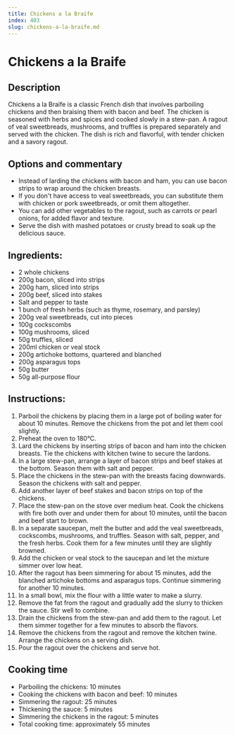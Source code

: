 ```yaml
---
title: Chickens a la Braife
index: 403
slug: chickens-a-la-braife.md
---
```


# Chickens a la Braife

## Description
Chickens a la Braife is a classic French dish that involves parboiling chickens and then braising them with bacon and beef. The chicken is seasoned with herbs and spices and cooked slowly in a stew-pan. A ragout of veal sweetbreads, mushrooms, and truffles is prepared separately and served with the chicken. The dish is rich and flavorful, with tender chicken and a savory ragout.

## Options and commentary
- Instead of larding the chickens with bacon and ham, you can use bacon strips to wrap around the chicken breasts.
- If you don't have access to veal sweetbreads, you can substitute them with chicken or pork sweetbreads, or omit them altogether.
- You can add other vegetables to the ragout, such as carrots or pearl onions, for added flavor and texture.
- Serve the dish with mashed potatoes or crusty bread to soak up the delicious sauce.

## Ingredients:
- 2 whole chickens
- 200g bacon, sliced into strips
- 200g ham, sliced into strips
- 200g beef, sliced into stakes
- Salt and pepper to taste
- 1 bunch of fresh herbs (such as thyme, rosemary, and parsley)
- 200g veal sweetbreads, cut into pieces
- 100g cockscombs
- 100g mushrooms, sliced
- 50g truffles, sliced
- 200ml chicken or veal stock
- 200g artichoke bottoms, quartered and blanched
- 200g asparagus tops
- 50g butter
- 50g all-purpose flour

## Instructions:
1. Parboil the chickens by placing them in a large pot of boiling water for about 10 minutes. Remove the chickens from the pot and let them cool slightly.
2. Preheat the oven to 180°C.
3. Lard the chickens by inserting strips of bacon and ham into the chicken breasts. Tie the chickens with kitchen twine to secure the lardons.
4. In a large stew-pan, arrange a layer of bacon strips and beef stakes at the bottom. Season them with salt and pepper.
5. Place the chickens in the stew-pan with the breasts facing downwards. Season the chickens with salt and pepper.
6. Add another layer of beef stakes and bacon strips on top of the chickens.
7. Place the stew-pan on the stove over medium heat. Cook the chickens with fire both over and under them for about 10 minutes, until the bacon and beef start to brown.
8. In a separate saucepan, melt the butter and add the veal sweetbreads, cockscombs, mushrooms, and truffles. Season with salt, pepper, and the fresh herbs. Cook them for a few minutes until they are slightly browned.
9. Add the chicken or veal stock to the saucepan and let the mixture simmer over low heat.
10. After the ragout has been simmering for about 15 minutes, add the blanched artichoke bottoms and asparagus tops. Continue simmering for another 10 minutes.
11. In a small bowl, mix the flour with a little water to make a slurry.
12. Remove the fat from the ragout and gradually add the slurry to thicken the sauce. Stir well to combine.
13. Drain the chickens from the stew-pan and add them to the ragout. Let them simmer together for a few minutes to absorb the flavors.
14. Remove the chickens from the ragout and remove the kitchen twine. Arrange the chickens on a serving dish.
15. Pour the ragout over the chickens and serve hot.

## Cooking time
- Parboiling the chickens: 10 minutes
- Cooking the chickens with bacon and beef: 10 minutes
- Simmering the ragout: 25 minutes
- Thickening the sauce: 5 minutes
- Simmering the chickens in the ragout: 5 minutes
- Total cooking time: approximately 55 minutes